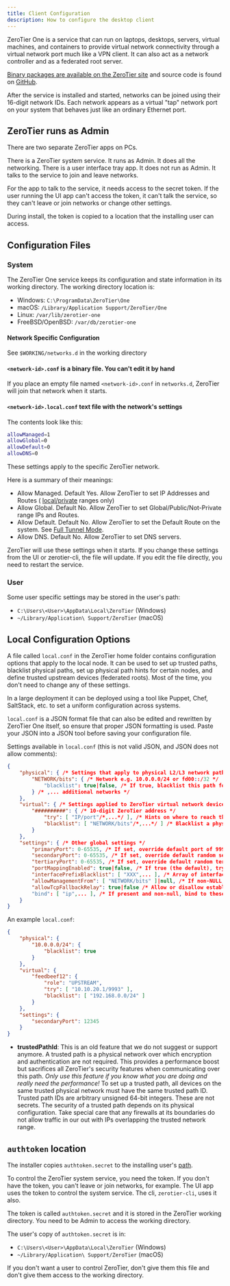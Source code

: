 ```yaml
---
title: Client Configuration
description: How to configure the desktop client
---
```


ZeroTier One is a service that can run on laptops, desktops, servers,
virtual machines, and containers to provide virtual network connectivity
through a virtual network port much like a VPN client. It can also act
as a network controller and as a federated root server.

[Binary packages are available on the ZeroTier
site](https://www.zerotier.com/download.shtml) and source code is found
on [GitHub](https://github.com/zerotier/ZeroTierOne).

After the service is installed and started, networks can be joined using
their 16-digit network IDs. Each network appears as a virtual "tap"
network port on your system that behaves just like an ordinary Ethernet
port.

## ZeroTier runs as Admin

There are two separate ZeroTier apps on PCs.

There is a ZeroTier system service. It runs as Admin. It does all the networking.
There is a user interface tray app. It does not run as Admin. It talks to the service to join and leave networks.

For the app to talk to the service, it needs access to the secret token.
If the user running the UI app can't access the token, it can't talk the service, so they can't leave or join networks or change other settings.

During install, the token is copied to a location that the installing user can access.

## Configuration Files

### System

The ZeroTier One service keeps its configuration and state information
in its working directory. The working directory location is:

- Windows: `C:\ProgramData\ZeroTier\One`
- macOS: `/Library/Application Support/ZeroTier/One`
- Linux: `/var/lib/zerotier-one`
- FreeBSD/OpenBSD: `/var/db/zerotier-one`

#### Network Specific Configuration

See `$WORKING/networks.d` in the working directory

#### `<network-id>.conf` is a binary file. You can't edit it by hand

If you place an empty file named `<network-id>.conf` in `networks.d`, ZeroTier will join that network when it starts.

#### `<network-id>.local.conf` text file with the network's settings

The contents look like this:

```sh
allowManaged=1
allowGlobal=0
allowDefault=0
allowDNS=0
```

These settings apply to the specific ZeroTier network.

Here is a summary of their meanings:

- Allow Managed. Default Yes. Allow ZeroTier to set IP Addresses and Routes ( [local/private](https://en.wikipedia.org/wiki/Private_network) ranges only)
- Allow Global. Default No. Allow ZeroTier to set Global/Public/Not-Private range IPs and Routes.
- Allow Default. Default No. Allow ZeroTier to set the Default Route on the system. See [Full Tunnel Mode](https://zerotier.atlassian.net/wiki/spaces/SD/pages/7110693/Overriding+Default+Route+Full+Tunnel+Mode).
- Allow DNS. Default No. Allow ZeroTier to set DNS servers.

ZeroTier will use these settings when it starts. If you change these settings from the UI or zerotier-cli, the file will update. If you edit the file directly, you need to restart the service.

### User

Some user specific settings may be stored in the user's path:

- `C:\Users\<User>\AppData\Local\ZeroTier` (Windows)
- `~/Library/Application\ Support/ZeroTier` (macOS)

## Local Configuration Options

A file called `local.conf` in the ZeroTier home folder contains
configuration options that apply to the local node. It can be used to
set up trusted paths, blacklist physical paths, set up physical path
hints for certain nodes, and define trusted upstream devices (federated
roots). Most of the time, you don't need to change any of these settings.

In a large deployment it can be deployed using a tool like
Puppet, Chef, SaltStack, etc. to set a uniform configuration across
systems.

`local.conf` is a JSON format file that can also be edited and rewritten
by ZeroTier One itself, so ensure that proper JSON formatting is used. Paste your JSON into a JSON tool before saving your configuration file.

Settings available in `local.conf` (this is not valid JSON, and JSON
does not allow comments):

```json
{
    "physical": { /* Settings that apply to physical L2/L3 network paths. */
        "NETWORK/bits": { /* Network e.g. 10.0.0.0/24 or fd00::/32 */
            "blacklist": true|false, /* If true, blacklist this path for all ZeroTier traffic */
        } /* ,... additional networks */
    },
    "virtual": { /* Settings applied to ZeroTier virtual network devices (VL1) */
        "##########": { /* 10-digit ZeroTier address */
            "try": [ "IP/port"/*,...*/ ], /* Hints on where to reach this peer if no upstream/roots are online */
            "blacklist": [ "NETWORK/bits"/*,...*/ ] /* Blacklist a physical path for only this peer. */
        }
    },
    "settings": { /* Other global settings */
        "primaryPort": 0-65535, /* If set, override default port of 9993 and any command line port. It's better to leave this alone, and modify the secondaryPort */
        "secondaryPort": 0-65535, /* If set, override default random secondary port (UDP) */
        "tertiaryPort": 0-65535, /* If set, override default random tertiary port. Used for port mapping. */
        "portMappingEnabled": true|false, /* If true (the default), try to use uPnP or NAT-PMP to map ports */
        "interfacePrefixBlacklist": [ "XXX",... ], /* Array of interface name prefixes (e.g. eth for eth#) to blacklist for ZT traffic */
        "allowManagementFrom": [ "NETWORK/bits" ]|null, /* If non-NULL, allow JSON/HTTP management from this IP network. Default is 127.0.0.1 only. */
        "allowTcpFallbackRelay": true|false /* Allow or disallow establishment of TCP relay connections (true by default) */
        "bind": [ "ip",... ], /* If present and non-null, bind to these IPs instead of to each interface (wildcard IP allowed) */
    }
}
```

An example `local.conf`:

```json
{
    "physical": {
        "10.0.0.0/24": {
            "blacklist": true
        }
    },
    "virtual": {
        "feedbeef12": {
            "role": "UPSTREAM",
            "try": [ "10.10.20.1/9993" ],
            "blacklist": [ "192.168.0.0/24" ]
        }
    },
    "settings": {
        "secondaryPort": 12345
    }
}
```

- **trustedPathId**: This is an old feature that we do not suggest or support anymore.
    A trusted path is a physical network over which
    encryption and authentication are not required. This provides a
    performance boost but sacrifices all ZeroTier's security features
    when communicating over this path. *Only use this feature if you
    know what you are doing and really need the performance!* To set up
    a trusted path, all devices on the same trusted physical network
    must have the same trusted path ID. Trusted path IDs are arbitrary
    unsigned 64-bit integers. These are not secrets. The security of a
    trusted path depends on its physical configuration. Take special
    care that any firewalls at its boundaries do not allow traffic in
    our out with IPs overlapping the trusted network range.

## `authtoken` location

The installer copies `authtoken.secret` to the installing user's [path](#user).

To control the ZeroTier system service, you need the token. If you don't have the token, you can't leave or join networks, for example. The UI app uses the token to control the system service. The cli, `zerotier-cli`, uses it also.

The token is called `authtoken.secret` and it is stored in the ZeroTier working directory. You need to be Admin to access the working  directory.

The user's copy of `authtoken.secret` is in:

- `C:\Users\<User>\AppData\Local\ZeroTier` (Windows)
- `~/Library/Application\ Support/ZeroTier` (macOS)

If you don't want a user to control ZeroTier, don't give them this file and don't give them access to the working directory.
